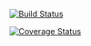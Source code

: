 [![Build Status](https://travis-ci.com/akropolisio/eth-bridge-module.svg?branch=develop)](https://travis-ci.com/akropolisio/eth-bridge-module)

[![Coverage Status](https://coveralls.io/repos/github/akropolisio/eth-bridge-module/badge.svg?branch=develop)](https://coveralls.io/github/akropolisio/eth-bridge-module?branch=develop)